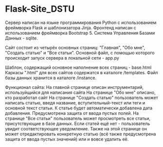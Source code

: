 
# Flask-Site_DSTU

Сервер написан на языке программирования Python с использованием фреймворка Flask и шаблонизатора Jinja.
Фронтенд написан с использованием фреймворка Bootstrap 5.
Система Управления Базами Данных - sqlite.

Сайт состоит из четырёх основных страниц: "Главная", "Обо мне", "Создать статью" и "Все статьи".
Основной файл, с помощью которого происходит запуск сервера в локальной сети - app.py

Шаблон, содержащий основное наполнение всех страниц - base.html
Каркасы ".html" для всех сайтов содержатся в каталоге /templates.
Файл базы данных хранится в каталоге /instance.

Функционал сайта:
На главной странице описан инструментарий, используйщийся для написания сайта
На странице "Обо мне" описано, кто разработал сайт
На странице "Создать статью" пользователь может написать статью, введя название, вступительный-текст или теги и основной текст статьи. К статье будет автоматически добавлена дата добавления. Предусмотрена защита от ввода пустых полей.
На странице "Все статьи" пользователь может просмотреть все статьи, присутствующие в базе данных. Если статей ещё нет - пользователь увидит соответствующее уведомление. Также на этой странице он может отредактировать конкретную статью (всё также предусмотрена защита от ввода пустых значений) или и вовсе удалить её.

